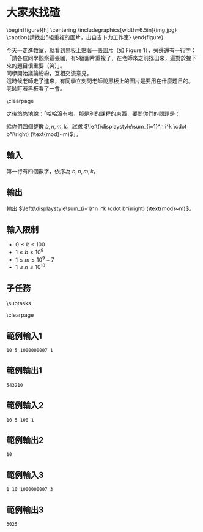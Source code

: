# 大家來找碴

\begin{figure}[h]
\centering
\includegraphics[width=6.5in]{img.jpg}
\caption{請找出5組重複的圖片，出自吉卜力工作室}
\end{figure}

今天一走進教室，就看到黑板上貼著一張圖片（如 Figure 1），旁邊還有一行字：「請各位同學觀察這張圖，有5組圖片重複了，在老師來之前找出來，這對於接下來的題目很重要（笑）」。  
同學開始議論紛紛，互相交流意見。  
這時候老師走了進來，有同學立刻問老師說黑板上的圖片是要用在什麼題目的。  
老師盯著黑板看了一會。  

\clearpage

之後悠悠地說：「哈哈沒有啦，那是別的課程的東西，要問你們的問題是：  

給你們四個整數 $b, n, m, k$，試求 $\left(\displaystyle\sum_{i=1}^n i^k \cdot b^i\right) (\text{mod}~m)$」。  

## 輸入
第一行有四個數字，依序為 $b, n, m, k$。  

## 輸出
輸出 $\left(\displaystyle\sum_{i=1}^n i^k \cdot b^i\right) (\text{mod}~m)$。  

## 輸入限制
 - $0 \leq k \leq 100$
 - $1 \leq b \leq 10^9$
 - $1 \leq m \leq 10^9+7$
 - $1 \leq n \leq 10^{18}$

## 子任務
\subtasks

\clearpage

## 範例輸入1
```
10 5 1000000007 1
```

## 範例輸出1
```
543210
```

## 範例輸入2
```
10 5 100 1
```

## 範例輸出2
```
10
```

## 範例輸入3
```
1 10 1000000007 3
```

## 範例輸出3
```
3025
```
